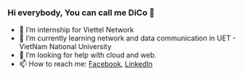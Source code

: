 ### Hi everybody, You can call me DiCo 👋
- 🔭 I’m internship for Viettel Network
- 🌱 I’m currently learning network and data communication in UET - VietNam National University
- 🤔 I’m looking for help with cloud and web.
- 📫 How to reach me: [Facebook](https://www.facebook.com/dinhcong2k/), [Linkedln](https://www.linkedin.com/in/%C4%91%C3%A0o-c%C3%B4ng-8608b7217/) 

<!--
**daodinhcong2000/daodinhcong2000** is a ✨ _special_ ✨ repository because its `README.md` (this file) appears on your GitHub profile.

Here are some ideas to get you started:

- 🔭 I’m currently working on ...
- 🌱 I’m currently learning ...
- 👯 I’m looking to collaborate on ...
- 🤔 I’m looking for help with ...
- 💬 Ask me about ...
- 📫 How to reach me: ...
- 😄 Pronouns: ...
- ⚡ Fun fact: ...
-->
